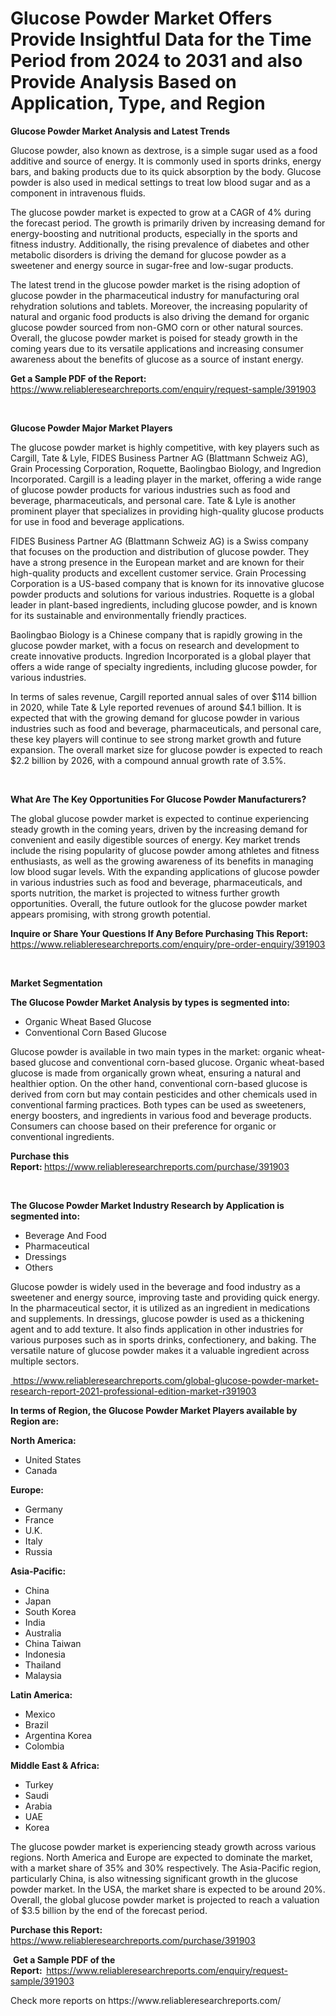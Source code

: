 <p><h1>Glucose Powder Market Offers Provide Insightful Data for the Time Period from 2024 to 2031 and also Provide Analysis Based on Application, Type, and Region</h1></p><p><strong>Glucose Powder Market Analysis and Latest Trends</strong></p>
<p><p>Glucose powder, also known as dextrose, is a simple sugar used as a food additive and source of energy. It is commonly used in sports drinks, energy bars, and baking products due to its quick absorption by the body. Glucose powder is also used in medical settings to treat low blood sugar and as a component in intravenous fluids.</p><p>The glucose powder market is expected to grow at a CAGR of 4% during the forecast period. The growth is primarily driven by increasing demand for energy-boosting and nutritional products, especially in the sports and fitness industry. Additionally, the rising prevalence of diabetes and other metabolic disorders is driving the demand for glucose powder as a sweetener and energy source in sugar-free and low-sugar products.</p><p>The latest trend in the glucose powder market is the rising adoption of glucose powder in the pharmaceutical industry for manufacturing oral rehydration solutions and tablets. Moreover, the increasing popularity of natural and organic food products is also driving the demand for organic glucose powder sourced from non-GMO corn or other natural sources. Overall, the glucose powder market is poised for steady growth in the coming years due to its versatile applications and increasing consumer awareness about the benefits of glucose as a source of instant energy.</p></p>
<p><strong>Get a Sample PDF of the Report:&nbsp;</strong> <a href="https://www.reliableresearchreports.com/enquiry/request-sample/391903">https://www.reliableresearchreports.com/enquiry/request-sample/391903</a></p>
<p>&nbsp;</p>
<p><strong>Glucose Powder Major Market Players</strong></p>
<p><p>The glucose powder market is highly competitive, with key players such as Cargill, Tate & Lyle, FIDES Business Partner AG (Blattmann Schweiz AG), Grain Processing Corporation, Roquette, Baolingbao Biology, and Ingredion Incorporated. Cargill is a leading player in the market, offering a wide range of glucose powder products for various industries such as food and beverage, pharmaceuticals, and personal care. Tate & Lyle is another prominent player that specializes in providing high-quality glucose products for use in food and beverage applications.</p><p>FIDES Business Partner AG (Blattmann Schweiz AG) is a Swiss company that focuses on the production and distribution of glucose powder. They have a strong presence in the European market and are known for their high-quality products and excellent customer service. Grain Processing Corporation is a US-based company that is known for its innovative glucose powder products and solutions for various industries. Roquette is a global leader in plant-based ingredients, including glucose powder, and is known for its sustainable and environmentally friendly practices.</p><p>Baolingbao Biology is a Chinese company that is rapidly growing in the glucose powder market, with a focus on research and development to create innovative products. Ingredion Incorporated is a global player that offers a wide range of specialty ingredients, including glucose powder, for various industries.</p><p>In terms of sales revenue, Cargill reported annual sales of over $114 billion in 2020, while Tate & Lyle reported revenues of around $4.1 billion. It is expected that with the growing demand for glucose powder in various industries such as food and beverage, pharmaceuticals, and personal care, these key players will continue to see strong market growth and future expansion. The overall market size for glucose powder is expected to reach $2.2 billion by 2026, with a compound annual growth rate of 3.5%.</p></p>
<p>&nbsp;</p>
<p><strong>What Are The Key Opportunities For Glucose Powder Manufacturers?</strong></p>
<p><p>The global glucose powder market is expected to continue experiencing steady growth in the coming years, driven by the increasing demand for convenient and easily digestible sources of energy. Key market trends include the rising popularity of glucose powder among athletes and fitness enthusiasts, as well as the growing awareness of its benefits in managing low blood sugar levels. With the expanding applications of glucose powder in various industries such as food and beverage, pharmaceuticals, and sports nutrition, the market is projected to witness further growth opportunities. Overall, the future outlook for the glucose powder market appears promising, with strong growth potential.</p></p>
<p><strong>Inquire or Share Your Questions If Any Before Purchasing This Report:</strong> <a href="https://www.reliableresearchreports.com/enquiry/pre-order-enquiry/391903">https://www.reliableresearchreports.com/enquiry/pre-order-enquiry/391903</a></p>
<p>&nbsp;</p>
<p><strong>Market Segmentation</strong></p>
<p><strong>The Glucose Powder Market Analysis by types is segmented into:</strong></p>
<p><ul><li>Organic Wheat Based Glucose</li><li>Conventional Corn Based Glucose</li></ul></p>
<p><p>Glucose powder is available in two main types in the market: organic wheat-based glucose and conventional corn-based glucose. Organic wheat-based glucose is made from organically grown wheat, ensuring a natural and healthier option. On the other hand, conventional corn-based glucose is derived from corn but may contain pesticides and other chemicals used in conventional farming practices. Both types can be used as sweeteners, energy boosters, and ingredients in various food and beverage products. Consumers can choose based on their preference for organic or conventional ingredients.</p></p>
<p><strong>Purchase this Report:&nbsp;</strong><a href="https://www.reliableresearchreports.com/purchase/391903">https://www.reliableresearchreports.com/purchase/391903</a></p>
<p>&nbsp;</p>
<p><strong>The Glucose Powder Market Industry Research by Application is segmented into:</strong></p>
<p><ul><li>Beverage And Food</li><li>Pharmaceutical</li><li>Dressings</li><li>Others</li></ul></p>
<p><p>Glucose powder is widely used in the beverage and food industry as a sweetener and energy source, improving taste and providing quick energy. In the pharmaceutical sector, it is utilized as an ingredient in medications and supplements. In dressings, glucose powder is used as a thickening agent and to add texture. It also finds application in other industries for various purposes such as in sports drinks, confectionery, and baking. The versatile nature of glucose powder makes it a valuable ingredient across multiple sectors.</p></p>
<p><a href="https://www.reliableresearchreports.com/global-glucose-powder-market-research-report-2021-professional-edition-market-r391903">&nbsp;https://www.reliableresearchreports.com/global-glucose-powder-market-research-report-2021-professional-edition-market-r391903</a></p>
<p><strong>In terms of Region, the Glucose Powder Market Players available by Region are:</strong></p>
<p>
    <p> <strong> North America: </strong>
        <ul>
            <li>United States</li>
            <li>Canada</li>
        </ul>
        </p> 
    <p> <strong> Europe: </strong>
        <ul>
            <li>Germany</li>
            <li>France</li>
            <li>U.K.</li>
            <li>Italy</li>
            <li>Russia</li>
        </ul>
        </p> 
    <p> <strong> Asia-Pacific: </strong>
        <ul>
            <li>China</li>
            <li>Japan</li>
            <li>South Korea</li>
            <li>India</li>
            <li>Australia</li>
            <li>China Taiwan</li>
            <li>Indonesia</li>
            <li>Thailand</li>
            <li>Malaysia</li>
        </ul>
        </p> 
    <p> <strong> Latin America: </strong>
        <ul>
            <li>Mexico</li>
            <li>Brazil</li>
            <li>Argentina Korea</li>
            <li>Colombia</li>
        </ul>
        </p> 
    <p> <strong> Middle East & Africa: </strong>
        <ul>
            <li>Turkey</li>
            <li>Saudi</li>
            <li>Arabia</li>
            <li>UAE</li>
            <li>Korea</li>
        </ul>
    </p>
    </p>
<p><p>The glucose powder market is experiencing steady growth across various regions. North America and Europe are expected to dominate the market, with a market share of 35% and 30% respectively. The Asia-Pacific region, particularly China, is also witnessing significant growth in the glucose powder market. In the USA, the market share is expected to be around 20%. Overall, the global glucose powder market is projected to reach a valuation of $3.5 billion by the end of the forecast period.</p></p>
<p><strong>Purchase this Report: </strong><a href="https://www.reliableresearchreports.com/purchase/391903">https://www.reliableresearchreports.com/purchase/391903</a></p>
<p>&nbsp;<strong>Get a Sample PDF of the Report:&nbsp;&nbsp;</strong><a href="https://www.reliableresearchreports.com/enquiry/request-sample/391903">https://www.reliableresearchreports.com/enquiry/request-sample/391903</a></p>
<p><strong></strong></p>
<p>Check more reports on https://www.reliableresearchreports.com/</p>